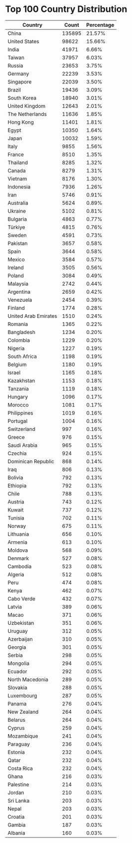 # Top 100 Country Distribution
| Country | Count | Percentage |
|----|----|----|
| China | 135895 | 21.57% |
| United States | 98622 | 15.66% |
| India | 41971 | 6.66% |
| Taiwan | 37957 | 6.03% |
| Russia | 23653 | 3.75% |
| Germany | 22239 | 3.53% |
| Singapore | 22039 | 3.50% |
| Brazil | 19436 | 3.09% |
| South Korea | 18940 | 3.01% |
| United Kingdom | 12643 | 2.01% |
| The Netherlands | 11636 | 1.85% |
| Hong Kong | 11401 | 1.81% |
| Egypt | 10350 | 1.64% |
| Japan | 10032 | 1.59% |
| Italy | 9855 | 1.56% |
| France | 8510 | 1.35% |
| Thailand | 8285 | 1.32% |
| Canada | 8279 | 1.31% |
| Vietnam | 8176 | 1.30% |
| Indonesia | 7936 | 1.26% |
| Iran | 5746 | 0.91% |
| Australia | 5624 | 0.89% |
| Ukraine | 5102 | 0.81% |
| Bulgaria | 4863 | 0.77% |
| Türkiye | 4815 | 0.76% |
| Sweden | 4591 | 0.73% |
| Pakistan | 3657 | 0.58% |
| Spain | 3644 | 0.58% |
| Mexico | 3584 | 0.57% |
| Ireland | 3505 | 0.56% |
| Poland | 3084 | 0.49% |
| Malaysia | 2742 | 0.44% |
| Argentina | 2659 | 0.42% |
| Venezuela | 2454 | 0.39% |
| Finland | 1774 | 0.28% |
| United Arab Emirates | 1510 | 0.24% |
| Romania | 1365 | 0.22% |
| Bangladesh | 1234 | 0.20% |
| Colombia | 1229 | 0.20% |
| Nigeria | 1227 | 0.19% |
| South Africa | 1198 | 0.19% |
| Belgium | 1180 | 0.19% |
| Israel | 1165 | 0.18% |
| Kazakhstan | 1153 | 0.18% |
| Tanzania | 1119 | 0.18% |
| Hungary | 1096 | 0.17% |
| Morocco | 1081 | 0.17% |
| Philippines | 1019 | 0.16% |
| Portugal | 1004 | 0.16% |
| Switzerland | 997 | 0.16% |
| Greece | 976 | 0.15% |
| Saudi Arabia | 965 | 0.15% |
| Czechia | 924 | 0.15% |
| Dominican Republic | 868 | 0.14% |
| Iraq | 806 | 0.13% |
| Bolivia | 792 | 0.13% |
| Ethiopia | 792 | 0.13% |
| Chile | 788 | 0.13% |
| Austria | 743 | 0.12% |
| Kuwait | 737 | 0.12% |
| Tunisia | 702 | 0.11% |
| Norway | 675 | 0.11% |
| Lithuania | 656 | 0.10% |
| Armenia | 613 | 0.10% |
| Moldova | 568 | 0.09% |
| Denmark | 527 | 0.08% |
| Cambodia | 523 | 0.08% |
| Algeria | 512 | 0.08% |
| Peru | 474 | 0.08% |
| Kenya | 462 | 0.07% |
| Cabo Verde | 432 | 0.07% |
| Latvia | 389 | 0.06% |
| Macao | 371 | 0.06% |
| Uzbekistan | 351 | 0.06% |
| Uruguay | 312 | 0.05% |
| Azerbaijan | 310 | 0.05% |
| Georgia | 301 | 0.05% |
| Serbia | 298 | 0.05% |
| Mongolia | 294 | 0.05% |
| Ecuador | 292 | 0.05% |
| North Macedonia | 289 | 0.05% |
| Slovakia | 288 | 0.05% |
| Luxembourg | 287 | 0.05% |
| Panama | 276 | 0.04% |
| New Zealand | 264 | 0.04% |
| Belarus | 264 | 0.04% |
| Cyprus | 259 | 0.04% |
| Mozambique | 241 | 0.04% |
| Paraguay | 236 | 0.04% |
| Estonia | 232 | 0.04% |
| Qatar | 232 | 0.04% |
| Costa Rica | 232 | 0.04% |
| Ghana | 216 | 0.03% |
| Palestine | 214 | 0.03% |
| Jordan | 210 | 0.03% |
| Sri Lanka | 203 | 0.03% |
| Nepal | 203 | 0.03% |
| Croatia | 201 | 0.03% |
| Gambia | 187 | 0.03% |
| Albania | 160 | 0.03% |
